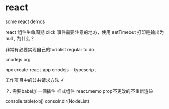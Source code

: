 # react

some react demos

react 组件生命周期
click 事件需要注意的地方，使用 setTimeout 打印是输出为 null , 为什么？

非常有必要实现自己的todolist regular to do

cnodejs.org

<!-- 使用ts初始化一个react项目 -->
npx create-react-app cnodejs --typescript

工作项目中的公共请求方法 √

？.  需要babel加一個插件
样式组件
react.memo prop不更改的不重新渲染

console.table(obj)
consolr.dir(NodeList)


